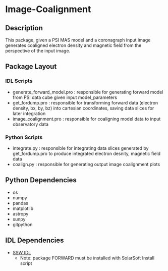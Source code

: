 # Image-Coalignment


## Description

This package, given a PSI MAS model and a coronagraph input image generates coaligned electron density and magnetic field from the perspective of the input image.

## Package Layout

### IDL Scripts
- generate_forward_model.pro : responsible for generating forward model from PSI data cube given input model_parameters
- get_fordump.pro : responsible for transforming forward data (electron density, bx, by, bz) into cartesian coordinates, saving data slices for later integration
- image_coalignment.pro : responsible for coaligning model data to input observatory data

### Python Scripts
- integrate.py : responsible for integrating data slices generated by get_fordump.pro to produce integrated electron desnity, magnetic field data
- coalign.py : responsible for generating output image coalignment plots

## Python Dependencies

- os
- numpy
- pandas
- matplotlib
- astropy
- sunpy
- gitpython

## IDL Dependencies

- [SSW IDL](https://www.mssl.ucl.ac.uk/surf/sswdoc/solarsoft/ssw_install_howto.html)
  - Note: package FORWARD must be installed with SolarSoft Install script
